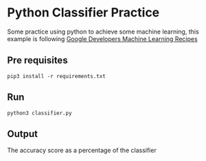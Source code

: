# Python Classifier Practice
Some practice using python to achieve some machine learning, this example is following [Google Developers Machine Learning Recipes](https://www.youtube.com/playlist?list=PLOU2XLYxmsIIuiBfYad6rFYQU_jL2ryal)

## Pre requisites
`pip3 install -r requirements.txt`

## Run
`python3 classifier.py`

## Output
The accuracy score as a percentage of the classifier
